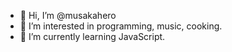 - 👋 Hi, I’m @musakahero
- 👀 I’m interested in programming, music, cooking.
- 🌱 I’m currently learning JavaScript.
<!---- 💞️ I’m looking to collaborate on ...
- 📫 How to reach me ...

musakahero/musakahero is a ✨ special ✨ repository because its `README.md` (this file) appears on your GitHub profile.
You can click the Preview link to take a look at your changes.
--->
